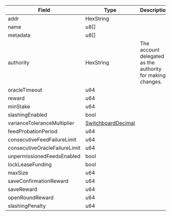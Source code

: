 | Field                         | Type                                                      | Description                                                |
| ----------------------------- | --------------------------------------------------------- | ---------------------------------------------------------- |
| addr                          | HexString                                                 |                                                            |
| name                          | u8[]                                                      |                                                            |
| metadata                      | u8[]                                                      |                                                            |
| authority                     | HexString                                                 | The account delegated as the authority for making changes. |
| oracleTimeout                 | u64                                                       |                                                            |
| reward                        | u64                                                       |                                                            |
| minStake                      | u64                                                       |                                                            |
| slashingEnabled               | bool                                                      |                                                            |
| varianceToleranceMultiplier   | [SwitchboardDecimal](/aptos/idl/types/SwitchboardDecimal) |                                                            |
| feedProbationPeriod           | u64                                                       |                                                            |
| consecutiveFeedFailureLimit   | u64                                                       |                                                            |
| consecutiveOracleFailureLimit | u64                                                       |                                                            |
| unpermissionedFeedsEnabled    | bool                                                      |                                                            |
| lockLeaseFunding              | bool                                                      |                                                            |
| maxSize                       | u64                                                       |                                                            |
| saveConfirmationReward        | u64                                                       |                                                            |
| saveReward                    | u64                                                       |                                                            |
| openRoundReward               | u64                                                       |                                                            |
| slashingPenalty               | u64                                                       |                                                            |
